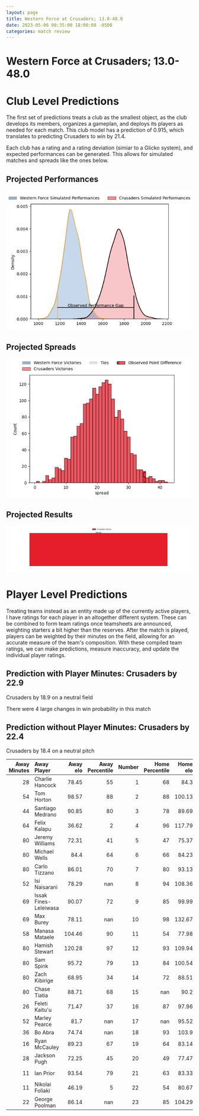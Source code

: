 ```yaml
---  
layout: page  
title: Western Force at Crusaders; 13.0-48.0  
date: 2023-05-06 00:35:00 18:00:00 -0500  
categories: match review  
---
```

# Western Force at Crusaders; 13.0-48.0

# Club Level Predictions


The first set of predictions treats a club as the smallest object, as the club develops its members, organizes a gameplan, and deploys its players as needed for each match. This club model has a prediction of 0.915, which translates to predicting Crusaders to win by 21.4.

Each club has a rating and a rating deviation (simiar to a Glicko system), and expected performances can be generated. This allows for simulated matches and spreads like the ones below.
## Projected Performances


![Projected Performances](plots/performances_2023-05-06-Crusaders-WesternForce.png)
## Projected Spreads


![Projected Spreads](plots/spreads_2023-05-06-Crusaders-WesternForce.png)
## Projected Results


![Projected Results](plots/resultbar_2023-05-06-Crusaders-WesternForce.png)
# Player Level Predictions


Treating teams instead as an entity made up of the currently active players, I have ratings for each player in an altogether different system. These can be combined to form team ratings once teamsheets are announced, weighting starters a bit higher than the reserves. After the match is played, players can be weighted by their minutes on the field, allowing for an accurate measure of the team's composition. With these compiled team ratings, we can make predictions, measure inaccuracy, and update the individual player ratings.
## Prediction with Player Minutes: Crusaders by 22.9


Crusaders by 18.9 on a neutral field

There were 4 large changes in win probability in this match
## Prediction without Player Minutes: Crusaders by 22.4


Crusaders by 18.4 on a neutral pitch



|   Away Minutes | Away Player           |   Away elo |   Away Percentile |   Number |   Home Percentile |   Home elo | Home Player            |   Home Minutes |
|---------------:|:----------------------|-----------:|------------------:|---------:|------------------:|-----------:|:-----------------------|---------------:|
|             28 | Charlie Hancock       |      78.45 |                55 |        1 |                68 |      84.3  | Joe Moody              |             52 |
|             54 | Tom Horton            |      98.57 |                88 |        2 |                88 |     100.13 | Brodie McAlister       |             52 |
|             44 | Santiago Medrano      |      90.85 |                80 |        3 |                78 |      89.69 | Tamaiti Williams       |             44 |
|             64 | Felix Kalapu          |      36.62 |                 2 |        4 |                96 |     117.79 | Scott Barrett          |             62 |
|             80 | Jeremy Williams       |      72.31 |                41 |        5 |                47 |      75.37 | Quinten Strange        |             80 |
|             80 | Michael Wells         |      84.4  |                64 |        6 |                66 |      84.23 | Dom Gardiner           |             54 |
|             80 | Carlo Tizzano         |      86.01 |                70 |        7 |                80 |      93.13 | Tom Christie           |             80 |
|             52 | Isi Naisarani         |      78.29 |               nan |        8 |                94 |     108.36 | Cullen Grace           |             80 |
|             69 | Issak Fines-Leleiwasa |      90.07 |                72 |        9 |                85 |      99.99 | Noah Hotham            |             62 |
|             69 | Max Burey             |      78.11 |               nan |       10 |                98 |     132.67 | Richie Mo'unga         |             80 |
|             58 | Manasa Mataele        |     104.46 |                90 |       11 |                54 |      77.98 | Leicester Fainga'anuku |             80 |
|             80 | Hamish Stewart        |     120.28 |                97 |       12 |                93 |     109.94 | David Havili           |             63 |
|             80 | Sam Spink             |      95.72 |                79 |       13 |                84 |     100.54 | Braydon Ennor          |             80 |
|             80 | Zach Kibirige         |      68.95 |                34 |       14 |                72 |      88.51 | Macca Springer         |             80 |
|             80 | Chase Tiatia          |      88.71 |                68 |       15 |               nan |      90.2  | Will Jordan            |             57 |
|             26 | Feleti Kaitu'u        |      71.47 |                37 |       16 |                87 |      97.96 | Codie Taylor           |             28 |
|             52 | Marley Pearce         |      81.7  |               nan |       17 |               nan |      95.52 | Andrew Turner          |             28 |
|             36 | Bo Abra               |      74.74 |               nan |       18 |                93 |     103.9  | Oli Jager              |             36 |
|             16 | Ryan McCauley         |      89.23 |                67 |       19 |                64 |      83.14 | Zach Gallagher         |             18 |
|             28 | Jackson Pugh          |      72.25 |                45 |       20 |                49 |      77.47 | Christian Lio-Willie   |             26 |
|             11 | Ian Prior             |      93.54 |                79 |       21 |                63 |      83.33 | Mitchell Drummond      |             18 |
|             11 | Nikolai Foliaki       |      46.19 |                 5 |       22 |                54 |      80.67 | Fergus Burke           |             17 |
|             22 | George Poolman        |      86.14 |               nan |       23 |                85 |     104.29 | Chay Fihaki            |             23 |

